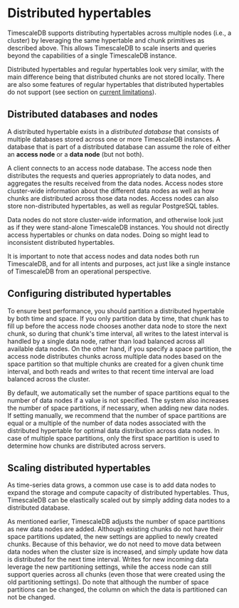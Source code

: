 # Distributed hypertables

TimescaleDB supports distributing hypertables across multiple nodes
(i.e., a cluster) by leveraging the same hypertable and chunk
primitives as described above. This allows TimescaleDB to scale
inserts and queries beyond the capabilities of a single TimescaleDB
instance.

Distributed hypertables and regular hypertables look very similar, with
the main difference being that distributed chunks are not stored locally. There
are also some features of regular hypertables that distributed
hypertables do not support (see section on [current limitations][distributed-hypertable-limitations]).

## Distributed databases and nodes

A distributed hypertable exists in a *distributed database* that
consists of multiple databases stored across one or more TimescaleDB
instances. A database that is part of a distributed database can
assume the role of either an **access node** or a **data node** (but not both).

A client connects to an access node database. The access node then
distributes the requests and queries appropriately to data nodes, and
aggregates the results received from the data nodes.  Access nodes
store cluster-wide information about the different data nodes as well
as how chunks are distributed across those data nodes. Access nodes
can also store non-distributed hypertables, as well as regular
PostgreSQL tables.

Data nodes do not store cluster-wide information, and otherwise look
just as if they were stand-alone TimescaleDB instances. You should not
directly access hypertables or chunks on data nodes. Doing so might
lead to inconsistent distributed hypertables.

It is important to note that access nodes and data nodes both run TimescaleDB, and for all intents and
purposes, act just like a single instance of TimescaleDB from an operational perspective.

## Configuring distributed hypertables

To ensure best performance, you should partition a distributed
hypertable by both time and space. If you only partition data by
time, that chunk has to fill up before the access node chooses
another data node to store the next chunk, so during that
chunk's time interval, all writes to the latest interval is
handled by a single data node, rather than load balanced across all
available data nodes. On the other hand, if you specify a space
partition, the access node distributes chunks across multiple data
nodes based on the space partition so that multiple chunks are created
for a given chunk time interval, and both reads and writes to that
recent time interval are load balanced across the cluster.

By default, we automatically set the number of space partitions equal to the
number of data nodes if a value is not specified. The system also increases
the number of space partitions, if necessary, when adding new data nodes. If
setting manually, we recommend that the number of space partitions are
equal or a multiple of the number of data nodes associated with the distributed
hypertable for optimal data distribution across data nodes. In case of multiple
space partitions, only the first space partition is used to determine
how chunks are distributed across servers.

## Scaling distributed hypertables

As time-series data grows, a common use case is to add data nodes to expand the
storage and compute capacity of distributed hypertables. Thus, TimescaleDB can
be elastically scaled out by simply adding data nodes to a distributed database.

As mentioned earlier, TimescaleDB adjusts the number of space
partitions as new data nodes are added. Although existing chunks do not have
their space partitions updated, the new settings are applied to newly
created chunks. Because of this behavior, we do not need to move data between
data nodes when the cluster size is increased, and simply update how data is
distributed for the next time interval. Writes for new incoming data 
leverage the new partitioning settings, while the access node can still support
queries across all chunks (even those that were created using the old
partitioning settings). Do note that although the number of space partitions
can be changed, the column on which the data is partitioned can not be changed.


[distributed-hypertable-limitations]: /overview/limitations/#distributed-hypertable-limitations
